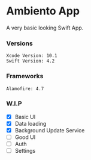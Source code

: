 # Ambiento App
A very basic looking Swift App. 

### Versions

```
Xcode Version: 10.1
Swift Version: 4.2
```

### Frameworks 

```
Alamofire: 4.7
```

### W.I.P

- [x] Basic UI
- [x] Data loading
- [x] Background Update Service
- [ ] Good UI
- [ ] Auth
- [ ] Settings
